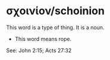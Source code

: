 # σχοινίον/schoinion
This word is a type of thing. It is a noun.
* This word means rope.

See: John 2:15; Acts 27:32
